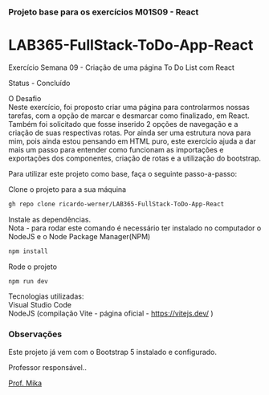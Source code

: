 ### Projeto base para os exercícios M01S09 - React

# LAB365-FullStack-ToDo-App-React

Exercício Semana 09 - Criação de uma página To Do List com React


Status - Concluído


O Desafio<br>
Neste exercício, foi proposto criar uma página para controlarmos nossas tarefas, com a opção de marcar e desmarcar como finalizado, em React.
Também foi solicitado que fosse inserido 2 opções de navegação e a criação de suas respectivas rotas.
Por ainda ser uma estrutura nova para mim, pois ainda estou pensando em HTML puro, este exercício ajuda a dar mais um passo para entender como funcionam as importações e exportações dos componentes, criação de rotas e a utilização do bootstrap.

Para utilizar este projeto como base, faça o seguinte passo-a-passo:

Clone o projeto para a sua máquina<br>
```bash
gh repo clone ricardo-werner/LAB365-FullStack-ToDo-App-React
```

Instale as dependências.<br>
Nota - para rodar este comando é necessário ter instalado no computador o NodeJS e o Node Package Manager(NPM)

```bash
npm install
``` 

Rode o projeto<br>
```bash
npm run dev
```

Tecnologias utilizadas:<br>
Visual Studio Code<br>
NodeJS (compilação Vite - página oficial - https://vitejs.dev/ )<br>
### Observações

Este projeto já vem com o Bootstrap 5 instalado e configurado.

Professor responsável..

[Prof. Mika](https://www.linkedin.com/in/michaelnsc/)
